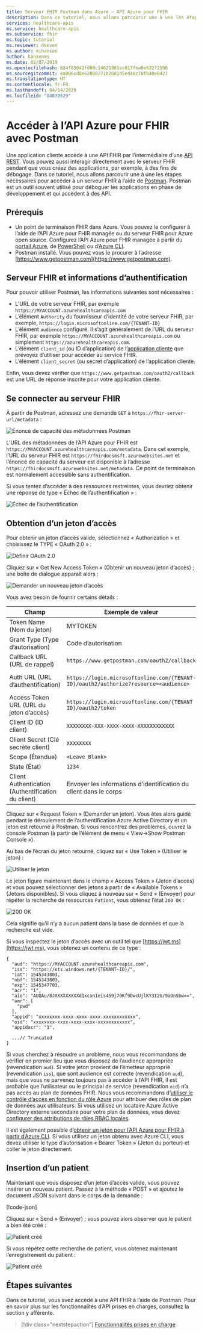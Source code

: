 ```yaml
---
title: Serveur FHIR Postman dans Azure – API Azure pour FHIR
description: Dans ce tutoriel, nous allons parcourir une à une les étapes nécessaires pour accéder à un serveur FHIR à l’aide de Postman. Postman est utile pour déboguer les applications qui accèdent à des API.
services: healthcare-apis
ms.service: healthcare-apis
ms.subservice: fhir
ms.topic: tutorial
ms.reviewer: dseven
ms.author: mihansen
author: hansenms
ms.date: 02/07/2019
ms.openlocfilehash: 684f85042fd09c14621801ec017fea0e632f2598
ms.sourcegitcommit: ea006cd8e62888271b2601d5ed4ec78fb40e8427
ms.translationtype: HT
ms.contentlocale: fr-FR
ms.lasthandoff: 04/14/2020
ms.locfileid: "84870529"
---
```

# <a name="access-azure-api-for-fhir-with-postman"></a>Accéder à l’API Azure pour FHIR avec Postman

Une application cliente accède à une API FHIR par l’intermédiaire d’une [API REST](https://www.hl7.org/fhir/http.html). Vous pouvez aussi interagir directement avec le serveur FHIR pendant que vous créez des applications, par exemple, à des fins de débogage. Dans ce tutoriel, nous allons parcourir une à une les étapes nécessaires pour accéder à un serveur FHIR à l’aide de [Postman](https://www.getpostman.com/). Postman est un outil souvent utilisé pour déboguer les applications en phase de développement et qui accèdent à des API.

## <a name="prerequisites"></a>Prérequis

- Un point de terminaison FHIR dans Azure. Vous pouvez le configurer à l’aide de l’API Azure pour FHIR managée ou du serveur FHIR pour Azure open source. Configurez l’API Azure pour FHIR managée à partir du [portail Azure](fhir-paas-portal-quickstart.md), de [PowerShell](fhir-paas-powershell-quickstart.md) ou d’[Azure CLI](fhir-paas-cli-quickstart.md).
- Postman installé. Vous pouvez vous le procurer à l’adresse [https://www.getpostman.com](https://www.getpostman.com).

## <a name="fhir-server-and-authentication-details"></a>Serveur FHIR et informations d’authentification

Pour pouvoir utiliser Postman, les informations suivantes sont nécessaires :

- L’URL de votre serveur FHIR, par exemple `https://MYACCOUNT.azurehealthcareapis.com`
- L’élément `Authority` du fournisseur d’identité de votre serveur FHIR, par exemple, `https://login.microsoftonline.com/{TENANT-ID}`
- L’élément `audience` configuré. Il s’agit généralement de l’URL du serveur FHIR, par exemple `https://MYACCOUNT.azurehealthcareapis.com` ou simplement `https://azurehealthcareapis.com`.
- L’élément `client_id` (ou ID d’application) de l’[application cliente](register-confidential-azure-ad-client-app.md) que prévoyez d’utiliser pour accéder au service FHIR.
- L’élément `client_secret` (ou secret d’application) de l’application cliente.

Enfin, vous devez vérifier que `https://www.getpostman.com/oauth2/callback` est une URL de réponse inscrite pour votre application cliente.

## <a name="connect-to-fhir-server"></a>Se connecter au serveur FHIR

À partir de Postman, adressez une demande `GET` à `https://fhir-server-url/metadata` :

![Énoncé de capacité des métadonnées Postman](media/tutorial-postman/postman-metadata.png)

L’URL des métadonnées de l’API Azure pour FHIR est `https://MYACCOUNT.azurehealthcareapis.com/metadata`. Dans cet exemple, l’URL du serveur FHIR est `https://fhirdocsmsft.azurewebsites.net` et l’énoncé de capacité du serveur est disponible à l’adresse `https://fhirdocsmsft.azurewebsites.net/metadata`. Ce point de terminaison est normalement accessible sans authentification.

Si vous tentez d’accéder à des ressources restreintes, vous devriez obtenir une réponse de type « Échec de l’authentification » :

![Échec de l’authentification](media/tutorial-postman/postman-authentication-failed.png)

## <a name="obtaining-an-access-token"></a>Obtention d’un jeton d’accès

Pour obtenir un jeton d’accès valide, sélectionnez « Authorization » et choisissez le TYPE « OAuth 2.0 » :

![Définir OAuth 2.0](media/tutorial-postman/postman-select-oauth2.png)

Cliquez sur « Get New Access Token » (Obtenir un nouveau jeton d’accès) ; une boîte de dialogue apparaît alors :

![Demander un nouveau jeton d’accès](media/tutorial-postman/postman-request-token.png)

Vous avez besoin de fournir certains détails :

| Champ                 | Exemple de valeur                                                                                                   | Commentaire                    |
|-----------------------|-----------------------------------------------------------------------------------------------------------------|----------------------------|
| Token Name (Nom du jeton)            | MYTOKEN                                                                                                         | Nom de votre choix          |
| Grant Type (Type d’autorisation)            | Code d’autorisation                                                                                              |                            |
| Callback URL (URL de rappel)          | `https://www.getpostman.com/oauth2/callback`                                                                      |                            |
| Auth URL (URL d’authentification)              | `https://login.microsoftonline.com/{TENANT-ID}/oauth2/authorize?resource=<audience>` | `audience` a la valeur `https://MYACCOUNT.azurehealthcareapis.com` pour l’API Azure pour FHIR |
| Access Token URL (URL du jeton d’accès)      | `https://login.microsoftonline.com/{TENANT ID}/oauth2/token`                                                      |                            |
| Client ID (ID client)             | `XXXXXXXX-XXX-XXXX-XXXX-XXXXXXXXXXXX`                                                                            | ID de l'application             |
| Client Secret (Clé secrète client)         | `XXXXXXXX`                                                                                                        | Clé client secrète          |
| Scope (Étendue) | `<Leave Blank>` |
| State (État)                 | `1234`                                                                                                            |                            |
| Client Authentication (Authentification du client) | Envoyer les informations d’identification du client dans le corps                                                                                 |                 

Cliquez sur « Request Token » (Demander un jeton). Vous êtes alors guidé pendant le déroulement de l’authentification Azure Active Directory et un jeton est retourné à Postman. Si vous rencontrez des problèmes, ouvrez la console Postman (à partir de l’élément de menu « View->Show Postman Console »).

Au bas de l’écran du jeton retourné, cliquez sur « Use Token » (Utiliser le jeton) :

![Utiliser le jeton](media/tutorial-postman/postman-use-token.png)

Le jeton figure maintenant dans le champ « Access Token » (Jeton d’accès) et vous pouvez sélectionner des jetons à partir de « Available Tokens » (Jetons disponibles). Si vous cliquez à nouveau sur « Send » (Envoyer) pour répéter la recherche de ressources `Patient`, vous obtenez l’état `200 OK` :

![200 OK](media/tutorial-postman/postman-200-OK.png)

Cela signifie qu’il n’y a aucun patient dans la base de données et que la recherche est vide.

Si vous inspectez le jeton d’accès avec un outil tel que [https://jwt.ms](https://jwt.ms), vous obtenez un contenu de ce type :

```jsonc
{
  "aud": "https://MYACCOUNT.azurehealthcareapis.com",
  "iss": "https://sts.windows.net/{TENANT-ID}/",
  "iat": 1545343803,
  "nbf": 1545343803,
  "exp": 1545347703,
  "acr": "1",
  "aio": "AUQAu/8JXXXXXXXXXdQxcxn1eis459j70Kf9DwcUjlKY3I2G/9aOnSbw==",
  "amr": [
    "pwd"
  ],
  "appid": "xxxxxxxx-xxxx-xxxx-xxxx-xxxxxxxxxxxx",
  "oid": "xxxxxxxx-xxxx-xxxx-xxxx-xxxxxxxxxxxx",
  "appidacr": "1",

  ...// Truncated
}
```

Si vous cherchez à résoudre un problème, nous vous recommandons de vérifier en premier lieu que vous disposez de l’audience appropriée (revendication `aud`). Si votre jeton provient de l’émetteur approprié (revendication `iss`), que sont audience est correcte (revendication `aud`), mais que vous ne parvenez toujours pas à accéder à l’API FHIR, il est probable que l’utilisateur ou le principal de service (revendication `oid`) n’a pas accès au plan de données FHIR. Nous vous recommandons d’[utiliser le contrôle d’accès en fonction du rôle Azure](configure-azure-rbac.md) pour attribuer des rôles de plan de données aux utilisateurs. Si vous utilisez un locataire Azure Active Directory externe secondaire pour votre plan de données, vous devez [configurer des attributions de rôles RBAC locales](configure-local-rbac.md).

Il est également possible d’[obtenir un jeton pour l’API Azure pour FHIR à partir d’Azure CLI](get-healthcare-apis-access-token-cli.md). Si vous utilisez un jeton obtenu avec Azure CLI, vous devez utiliser le type d’autorisation « Bearer Token » (Jeton du porteur) et coller le jeton directement.

## <a name="inserting-a-patient"></a>Insertion d’un patient

Maintenant que vous disposez d’un jeton d’accès valide, vous pouvez insérer un nouveau patient. Passez à la méthode « POST » et ajoutez le document JSON suivant dans le corps de la demande :

[!code-json[](samples/sample-patient.json)]

Cliquez sur « Send » (Envoyer) ; vous pouvez alors observer que le patient a bien été créé :

![Patient créé](media/tutorial-postman/postman-patient-created.png)

Si vous répétez cette recherche de patient, vous obtenez maintenant l’enregistrement du patient :

![Patient créé](media/tutorial-postman/postman-patient-found.png)

## <a name="next-steps"></a>Étapes suivantes

Dans ce tutoriel, vous avez accédé à une API FHIR à l’aide de Postman. Pour en savoir plus sur les fonctionnalités d’API prises en charges, consultez la section y afférente.
 
>[!div class="nextstepaction"]
>[Fonctionnalités prises en charge](fhir-features-supported.md)
